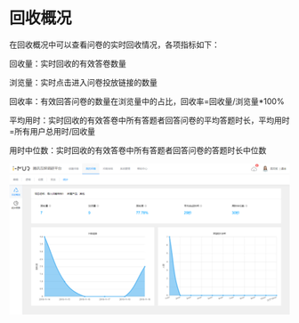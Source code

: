 # 回收概况

在回收概况中可以查看问卷的实时回收情况，各项指标如下：

回收量：实时回收的有效答卷数量 

浏览量：实时点击进入问卷投放链接的数量

回收率：有效回答问卷的数量在浏览量中的占比，回收率=回收量/浏览量\*100%

平均用时：实时回收的有效答卷中所有答题者回答问卷的平均答题时长，平均用时=所有用户总用时/回收量 

用时中位数：实时回收的有效答卷中所有答题者回答问卷的答题时长中位数

![&#x56DE;&#x6536;&#x6982;&#x51B5;](../../.gitbook/assets/image%20%28332%29.png)

